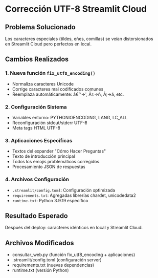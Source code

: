# Corrección UTF-8 Streamlit Cloud

## Problema Solucionado
Los caracteres especiales (tildes, eñes, comillas) se veían distorsionados en Streamlit Cloud pero perfectos en local.

## Cambios Realizados

### 1. Nueva función `fix_utf8_encoding()`
- Normaliza caracteres Unicode
- Corrige caracteres mal codificados comunes
- Reemplaza automáticamente: â€™→', Ã±→ñ, Ã¡→á, etc.

### 2. Configuración Sistema
- Variables entorno: PYTHONIOENCODING, LANG, LC_ALL
- Reconfiguración stdout/stderr UTF-8
- Meta tags HTML UTF-8

### 3. Aplicaciones Específicas
- Textos del expander "Cómo Hacer Preguntas"
- Texto de introducción principal  
- Todos los emojis problemáticos corregidos
- Procesamiento JSON de respuestas

### 4. Archivos Configuración
- `.streamlit/config.toml`: Configuración optimizada
- `requirements.txt`: Agregadas librerías chardet, unicodedata2
- `runtime.txt`: Python 3.9.19 específico

## Resultado Esperado
Después del deploy: caracteres idénticos en local y Streamlit Cloud.

## Archivos Modificados
- consultar_web.py (función fix_utf8_encoding + aplicaciones)
- .streamlit/config.toml (configuración server)
- requirements.txt (nuevas dependencias)
- runtime.txt (versión Python)